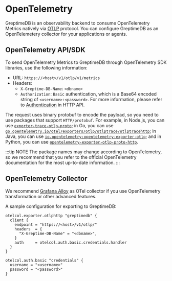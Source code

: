 # OpenTelemetry

GreptimeDB is an observability backend to consume OpenTelemetry Metrics natively
via [OTLP](https://opentelemetry.io/docs/specs/otlp/) protocol. You can
configure GreptimeDB as an OpenTelemetery collector for your applications or
agents.

## OpenTelemetry API/SDK

To send OpenTelemetry Metrics to GreptimeDB through OpenTelemetry SDK libraries,
use the following information:

* URL: `https://<host>/v1/otlp/v1/metrics`
* Headers:
  * `X-Greptime-DB-Name`: `<dbname>`
  * `Authorization`: `Basic` authentication, which is a Base64 encoded string of `<username>:<password>`. For more information, please refer to [Authentication](https://docs.greptime.com/nightly/user-guide/protocols/http#authentication) in HTTP API.

The request uses binary protobuf to encode the payload, so you need to use packages that support `HTTP/protobuf`. For example, in Node.js, you can use [`exporter-trace-otlp-proto`](https://www.npmjs.com/package/@opentelemetry/exporter-trace-otlp-proto); in Go, you can use [`go.opentelemetry.io/otel/exporters/otlp/otlptrace/otlptracehttp`](https://pkg.go.dev/go.opentelemetry.io/otel/exporters/otlp/otlptrace/otlptracehttp); in Java, you can use [`io.opentelemetry:opentelemetry-exporter-otlp`](https://mvnrepository.com/artifact/io.opentelemetry/opentelemetry-exporter-otlp); and in Python, you can use [`opentelemetry-exporter-otlp-proto-http`](https://pypi.org/project/opentelemetry-exporter-otlp-proto-http/).

:::tip NOTE
The package names may change according to OpenTelemetry, so we recommend that you refer to the official OpenTelemetry documentation for the most up-to-date information.
:::

## OpenTelemetry Collector

We recommend [Grafana Alloy](https://grafana.com/docs/alloy/latest/) as OTel
collector if you use OpenTelemetry transformation or other advanced features.

A sample configuration for exporting to GreptimeDB:

```
otelcol.exporter.otlphttp "greptimedb" {
  client {
    endpoint = "https://<host>/v1/otlp/"
    headers  = {
      "X-Greptime-DB-Name" = "<dbname>",
    }
    auth     = otelcol.auth.basic.credentials.handler
  }
}

otelcol.auth.basic "credentials" {
  username = "<username>"
  password = "<password>"
}
```
